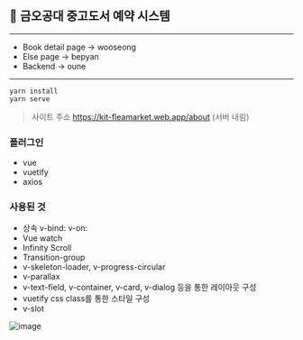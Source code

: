 ## 📔 금오공대 중고도서 예약 시스템

---

- Book detail page -> wooseong
- Else page -> bepyan
- Backend -> oune
---
```
yarn install
yarn serve
```

> 사이트 주소
> https://kit-fleamarket.web.app/about (서버 내림)


### 플러그인
- vue
- vuetify
- axios
### 사용된 것
- 상속 v-bind: v-on:
- Vue watch 
- Infinity Scroll
- Transition-group
- v-skeleton-loader, v-progress-circular
- v-parallax
- v-text-field, v-container, v-card, v-dialog 등을 통한 레이아웃 구성
- vuetify css class를 통한 스타일 구성
- v-slot

![image](https://user-images.githubusercontent.com/65283190/141650789-bf3a7e24-31dd-4b1f-a226-a46da30a335e.png)
